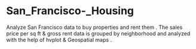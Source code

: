 # San_Francisco-_Housing
Analyze San Francisco data to buy properties and rent them .
The sales price per sq ft & gross rent data is grouped by neighborhood and analyzed with the help of hvplot & Geospatial maps . 
